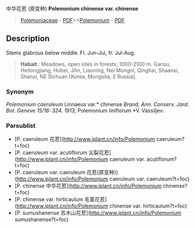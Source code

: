 中华花荵 (原变种) **Polemonium chinense var. chinense**

> [Polemoniaceae](http://www.iplant.cn/info/Polemoniaceae?t=foc) - [PDF](http://www.iplant.cn/foc/pdf/Polemoniaceae.pdf)>>[Polemonium](http://www.iplant.cn/info/Polemonium?t=foc) - [PDF](http://www.iplant.cn/foc/pdf/Polemonium.pdf)

## Description

Stems glabrous below middle. Fl. Jun-Jul, fr. Jul-Aug.

> **Habait** : 
> Meadows, open sites in forests; 1000-2100 m. Gansu, Heilongjiang, Hubei, Jilin, Liaoning, Nei Mongol, Qinghai, Shaanxi, Shanxi, NE Sichuan [Korea, Mongolia, E Russia].

### Synonym
*Polemonium caeruleum* Linnaeus var.* chinense *Brand, Ann. Conserv. Jard. Bot. Geneve 15/16: 324. 1913;* Polemonium liniflorum *V. Vassiljev.

### Parsublist

* [P.  caeruleum  花荵](http://www.iplant.cn/info/Polemonium caeruleum?t=foc)
* [P.  caeruleum var. acutiflorum  尖裂花荵](http://www.iplant.cn/info/Polemonium caeruleum var. acutiflorum?t=foc)
* [P.  caeruleum var. caeruleum  花荵(原变种)](http://www.iplant.cn/info/Polemonium caeruleum var. caeruleum?t=foc)
* [P.  chinense  中华花荵](http://www.iplant.cn/info/Polemonium chinense?t=foc)
* [P.  chinense var. hirticaulum  毛茎花荵](http://www.iplant.cn/info/Polemonium chinense var. hirticaulum?t=foc)
* [P.  sumushanense  苏木山花荵](http://www.iplant.cn/info/Polemonium sumushanense?t=foc)
